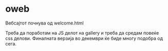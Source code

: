 # oweb
Вебсајтот почнува од welcome.html

Треба да поработам на JS делот на gallery и треба да средам повеќе css делови.
Финалната верзија во декември ќе биде многу подобра од сега.